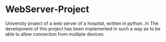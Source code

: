 # WebServer-Project
University project of a web server of a hospital, written in python. /n
The development of this project has been implemented in such a way as to be able to allow connection from multiple devices.
